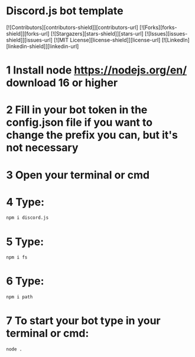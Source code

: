 # Discord.js bot template

[![Contributors][contributors-shield]][contributors-url]
[![Forks][forks-shield]][forks-url]
[![Stargazers][stars-shield]][stars-url]
[![Issues][issues-shield]][issues-url]
[![MIT License][license-shield]][license-url]
[![LinkedIn][linkedin-shield]][linkedin-url]

# 1 Install node https://nodejs.org/en/ download 16 or higher

# 2 Fill in your bot token in the config.json file if you want to change the prefix you can, but it's not necessary

# 3 Open your terminal or cmd

# 4 Type:
```sh 
npm i discord.js
```

# 5 Type:
```sh
npm i fs
```

# 6 Type:
```sh 
npm i path
```

# 7 To start your bot type in your terminal or cmd:
```sh 
node .
```
